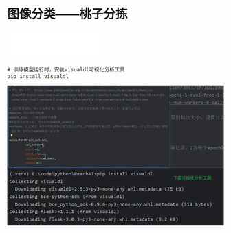 # 图像分类——桃子分拣
![img.png](readme_imgs/feijiang.png)
```shell
# 训练模型运行时，安装visualdl可视化分析工具
pip install visualdl
```
![img.png](readme_imgs/visualdl.png)
